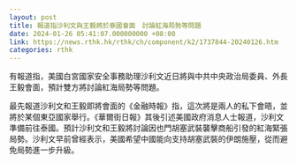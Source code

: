 ```yaml
---
layout: post
title: 報道指沙利文與王毅將於泰國會面　討論紅海局勢等問題
date: 2024-01-26 05:41:07.000000000 +08:00
link: https://news.rthk.hk/rthk/ch/component/k2/1737844-20240126.htm
categories: rthk
---
```


有報道指，美國白宮國家安全事務助理沙利文近日將與中共中央政治局委員、外長王毅會面，預計雙方將討論紅海局勢等問題。

最先報道沙利文和王毅即將會面的《金融時報》指，這次將是兩人的私下會晤，並將於某個東亞國家舉行。《華爾街日報》其後引述美國政府消息人士報道，沙利文準備前往泰國。預計沙利文和王毅將討論因也門胡塞武裝襲擊商船引發的紅海緊張局勢。沙利文早前曾經表示，美國希望中國能向支持胡塞武裝的伊朗施壓，從而避免局勢進一步升級。
